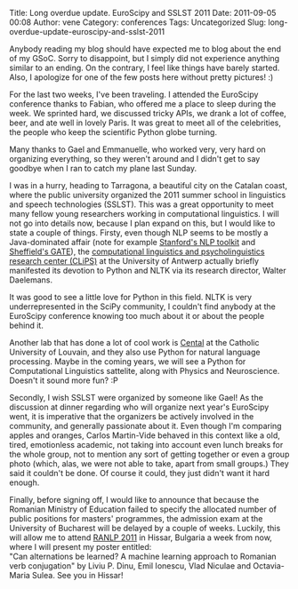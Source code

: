 Title: Long overdue update. EuroScipy and SSLST 2011
Date: 2011-09-05 00:08
Author: vene
Category: conferences
Tags: Uncategorized
Slug: long-overdue-update-euroscipy-and-sslst-2011

Anybody reading my blog should have expected me to blog about the end of
my GSoC. Sorry to disappoint, but I simply did not experience anything
similar to an ending. On the contrary, I feel like things have barely
started. Also, I apologize for one of the few posts here without pretty
pictures! :)

For the last two weeks, I've been traveling. I attended the EuroScipy
conference thanks to Fabian, who offered me a place to sleep during the
week. We sprinted hard, we discussed tricky APIs, we drank a lot of
coffee, beer, and ate well in lovely Paris. It was great to meet all of
the celebrities, the people who keep the scientific Python globe
turning.

Many thanks to Gael and Emmanuelle, who worked very, very hard on
organizing everything, so they weren't around and I didn't get to say
goodbye when I ran to catch my plane last Sunday.

I was in a hurry, heading to Tarragona, a beautiful city on the Catalan
coast, where the public university organized the 2011 summer school in
linguistics and speech technologies (SSLST). This was a great
opportunity to meet many fellow young researchers working in
computational linguistics. I will not go into details now, because I
plan expand on this, but I would like to state a couple of things.
Firsty, even though NLP seems to be mostly a Java-dominated affair (note
for example [Stanford's NLP toolkit][] and [Sheffield's GATE][]), the
[computational linguistics and psycholinguistics research center
(CLiPS)][] at the University of Antwerp actually briefly manifested its
devotion to Python and NLTK via its research director, Walter Daelemans.

It was good to see a little love for Python in this field. NLTK is very
underrepresented in the SciPy community, I couldn't find anybody at the
EuroScipy conference knowing too much about it or about the people
behind it.

Another lab that has done a lot of cool work is [Cental][] at the
Catholic University of Louvain, and they also use Python for natural
language processing. Maybe in the coming years, we will see a Python for
Computational Linguistics sattelite, along with Physics and
Neuroscience. Doesn't it sound more fun? :P

Secondly, I wish SSLST were organized by someone like Gael! As the
discussion at dinner regarding who will organize next year's EuroScipy
went, it is imperative that the organizers be actively involved in the
community, and generally passionate about it. Even though I'm comparing
apples and oranges, Carlos Martin-Vide behaved in this context like a
old, tired, emotionless academic, not taking into account even lunch
breaks for the whole group, not to mention any sort of getting together
or even a group photo (which, alas, we were not able to take, apart from
small groups.) They said it couldn't be done. Of course it could, they
just didn't want it hard enough.

Finally, before signing off, I would like to announce that because the
Romanian Ministry of Education failed to specify the allocated number of
public positions for masters' programmes, the admission exam at the
University of Bucharest will be delayed by a couple of weeks. Luckily,
this will allow me to attend [RANLP 2011][] in Hissar, Bulgaria a week
from now, where I will present my poster entitled:  
"Can alternations be learned? A machine learning approach to Romanian
verb conjugation" by Liviu P. Dinu, Emil Ionescu, Vlad Niculae and
Octavia-Maria Sulea. See you in Hissar!

  [Stanford's NLP toolkit]: http://nlp.stanford.edu/software/index.shtml
  [Sheffield's GATE]: http://gate.ac.uk/
  [computational linguistics and psycholinguistics research center
  (CLiPS)]: http://www.clips.ua.ac.be/
  [Cental]: http://www.uclouvain.be/cental
  [RANLP 2011]: http://lml.bas.bg/ranlp2011/start3.php
